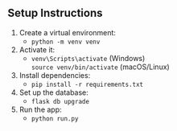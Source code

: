 ## Setup Instructions

1. Create a virtual environment:
    - `python -m venv venv`
2. Activate it:
    - `venv\Scripts\activate` (Windows)  
      `source venv/bin/activate` (macOS/Linux)
3. Install dependencies:
    - `pip install -r requirements.txt`
4. Set up the database:
    - `flask db upgrade`
5. Run the app:
    - `python run.py`
